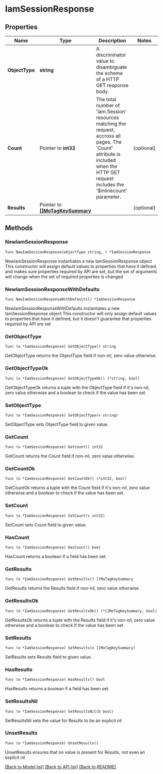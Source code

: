 # IamSessionResponse

## Properties

Name | Type | Description | Notes
------------ | ------------- | ------------- | -------------
**ObjectType** | **string** | A discriminator value to disambiguate the schema of a HTTP GET response body. | 
**Count** | Pointer to **int32** | The total number of &#39;iam.Session&#39; resources matching the request, accross all pages. The &#39;Count&#39; attribute is included when the HTTP GET request includes the &#39;$inlinecount&#39; parameter. | [optional] 
**Results** | Pointer to [**[]MoTagKeySummary**](MoTagKeySummary.md) |  | [optional] 

## Methods

### NewIamSessionResponse

`func NewIamSessionResponse(objectType string, ) *IamSessionResponse`

NewIamSessionResponse instantiates a new IamSessionResponse object
This constructor will assign default values to properties that have it defined,
and makes sure properties required by API are set, but the set of arguments
will change when the set of required properties is changed

### NewIamSessionResponseWithDefaults

`func NewIamSessionResponseWithDefaults() *IamSessionResponse`

NewIamSessionResponseWithDefaults instantiates a new IamSessionResponse object
This constructor will only assign default values to properties that have it defined,
but it doesn't guarantee that properties required by API are set

### GetObjectType

`func (o *IamSessionResponse) GetObjectType() string`

GetObjectType returns the ObjectType field if non-nil, zero value otherwise.

### GetObjectTypeOk

`func (o *IamSessionResponse) GetObjectTypeOk() (*string, bool)`

GetObjectTypeOk returns a tuple with the ObjectType field if it's non-nil, zero value otherwise
and a boolean to check if the value has been set.

### SetObjectType

`func (o *IamSessionResponse) SetObjectType(v string)`

SetObjectType sets ObjectType field to given value.


### GetCount

`func (o *IamSessionResponse) GetCount() int32`

GetCount returns the Count field if non-nil, zero value otherwise.

### GetCountOk

`func (o *IamSessionResponse) GetCountOk() (*int32, bool)`

GetCountOk returns a tuple with the Count field if it's non-nil, zero value otherwise
and a boolean to check if the value has been set.

### SetCount

`func (o *IamSessionResponse) SetCount(v int32)`

SetCount sets Count field to given value.

### HasCount

`func (o *IamSessionResponse) HasCount() bool`

HasCount returns a boolean if a field has been set.

### GetResults

`func (o *IamSessionResponse) GetResults() []MoTagKeySummary`

GetResults returns the Results field if non-nil, zero value otherwise.

### GetResultsOk

`func (o *IamSessionResponse) GetResultsOk() (*[]MoTagKeySummary, bool)`

GetResultsOk returns a tuple with the Results field if it's non-nil, zero value otherwise
and a boolean to check if the value has been set.

### SetResults

`func (o *IamSessionResponse) SetResults(v []MoTagKeySummary)`

SetResults sets Results field to given value.

### HasResults

`func (o *IamSessionResponse) HasResults() bool`

HasResults returns a boolean if a field has been set.

### SetResultsNil

`func (o *IamSessionResponse) SetResultsNil(b bool)`

 SetResultsNil sets the value for Results to be an explicit nil

### UnsetResults
`func (o *IamSessionResponse) UnsetResults()`

UnsetResults ensures that no value is present for Results, not even an explicit nil

[[Back to Model list]](../README.md#documentation-for-models) [[Back to API list]](../README.md#documentation-for-api-endpoints) [[Back to README]](../README.md)


